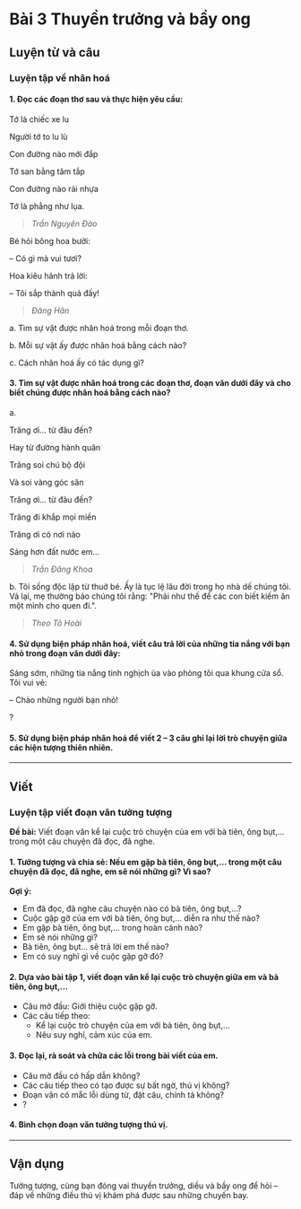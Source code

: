 # Bài 3 Thuyền trưởng và bầy ong

## Luyện từ và câu

### Luyện tập về nhân hoá

#### 1.  Đọc các đoạn thơ sau và thực hiện yêu cầu:

Tớ là chiếc xe lu

Người tớ to lu lù

Con đường nào mới đắp

Tớ san bằng tăm tắp

Con đường nào rải nhựa

Tớ là phẳng như lụa.
> *Trần Nguyên Đào*

Bé hỏi bông hoa bưởi:

– Có gì mà vui tươi?

Hoa kiêu hãnh trả lời:

– Tôi sắp thành quả đấy!
> *Đăng Hân*

a. Tìm sự vật được nhân hoá trong mỗi đoạn thơ.

b. Mỗi sự vật ấy được nhân hoá bằng cách nào?

c. Cách nhân hoá ấy có tác dụng gì?

#### 3.  Tìm sự vật được nhân hoá trong các đoạn thơ, đoạn văn dưới đây và cho biết chúng được nhân hoá bằng cách nào?
a.

Trăng ơi... từ đâu đến?

Hay từ đường hành quân

Trăng soi chú bộ đội

Và soi vàng góc sân

Trăng ơi... từ đâu đến?

Trăng đi khắp mọi miền

Trăng ơi có nơi nào

Sáng hơn đất nước em...
> *Trần Đăng Khoa*

b. Tôi sống độc lập từ thuở bé. Ấy là tục lệ lâu đời trong họ nhà dế chúng tôi. Vả lại, mẹ thường bảo chúng tôi rằng: "Phải như thế để các con biết kiếm ăn một mình cho quen đi.".
> *Theo Tô Hoài*

#### 4.  Sử dụng biện pháp nhân hoá, viết câu trả lời của những tia nắng với bạn nhỏ trong đoạn văn dưới đây:
Sáng sớm, những tia nắng tinh nghịch ùa vào phòng tôi qua khung cửa sổ. Tôi vui vẻ:

– Chào những người bạn nhỏ!

?

#### 5.  Sử dụng biện pháp nhân hoá để viết 2 – 3 câu ghi lại lời trò chuyện giữa các hiện tượng thiên nhiên.
---

## Viết

### Luyện tập viết đoạn văn tưởng tượng

**Đề bài:** Viết đoạn văn kể lại cuộc trò chuyện của em với bà tiên, ông bụt,... trong một câu chuyện đã đọc, đã nghe.

#### 1.  Tưởng tượng và chia sẻ: Nếu em gặp bà tiên, ông bụt,... trong một câu chuyện đã đọc, đã nghe, em sẽ nói những gì? Vì sao?
**Gợi ý:**
- Em đã đọc, đã nghe câu chuyện nào có bà tiên, ông bụt,...?
- Cuộc gặp gỡ của em với bà tiên, ông bụt,... diễn ra như thế nào?
- Em gặp bà tiên, ông bụt,... trong hoàn cảnh nào?
- Em sẽ nói những gì?
- Bà tiên, ông bụt... sẽ trả lời em thế nào?
- Em có suy nghĩ gì về cuộc gặp gỡ đó?

#### 2.  Dựa vào bài tập 1, viết đoạn văn kể lại cuộc trò chuyện giữa em và bà tiên, ông bụt,...
- Câu mở đầu: Giới thiệu cuộc gặp gỡ.
- Các câu tiếp theo:
    *   Kể lại cuộc trò chuyện của em với bà tiên, ông bụt,...
    *   Nêu suy nghĩ, cảm xúc của em.

#### 3.  Đọc lại, rà soát và chữa các lỗi trong bài viết của em.
- Câu mở đầu có hấp dẫn không?
- Các câu tiếp theo có tạo được sự bất ngờ, thú vị không?
- Đoạn văn có mắc lỗi dùng từ, đặt câu, chính tả không?
- ?

#### 4.  Bình chọn đoạn văn tưởng tượng thú vị.

---

## Vận dụng

Tưởng tượng, cùng bạn đóng vai thuyền trưởng, diều và bầy ong để hỏi – đáp về những điều thú vị khám phá được sau những chuyến bay.
